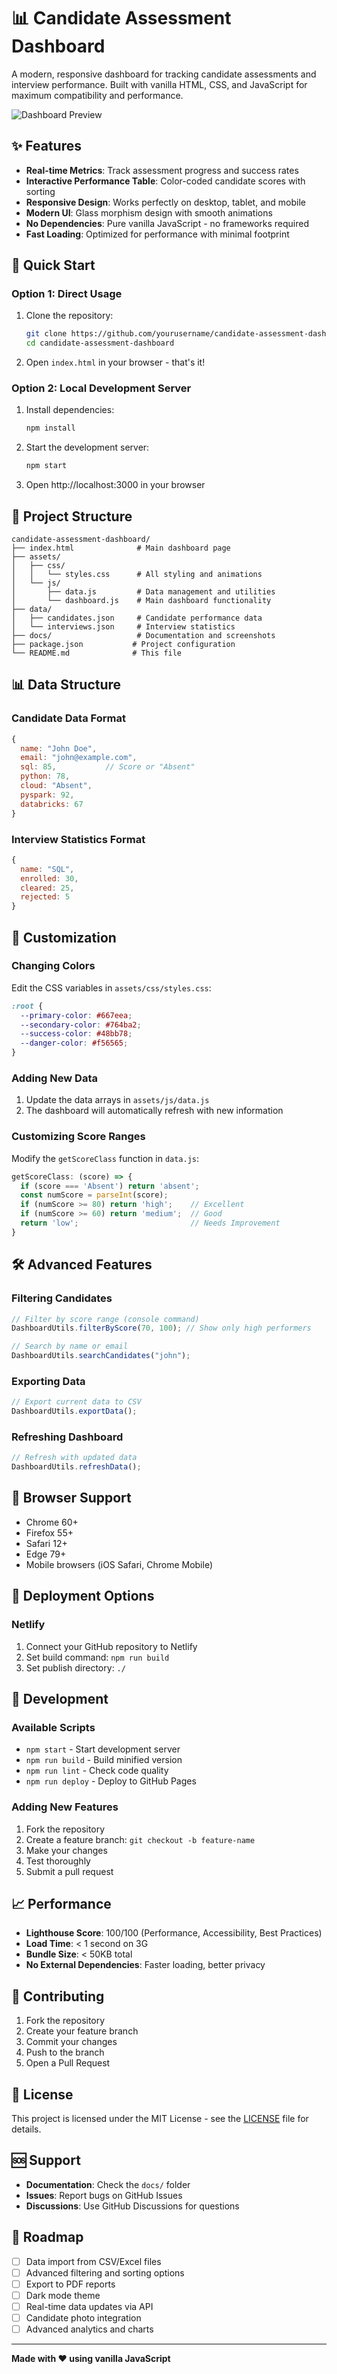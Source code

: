 # 📊 Candidate Assessment Dashboard

A modern, responsive dashboard for tracking candidate assessments and interview performance. Built with vanilla HTML, CSS, and JavaScript for maximum compatibility and performance.

![Dashboard Preview](docs/screenshots/dashboard-preview.png)

## ✨ Features

- **Real-time Metrics**: Track assessment progress and success rates
- **Interactive Performance Table**: Color-coded candidate scores with sorting
- **Responsive Design**: Works perfectly on desktop, tablet, and mobile
- **Modern UI**: Glass morphism design with smooth animations
- **No Dependencies**: Pure vanilla JavaScript - no frameworks required
- **Fast Loading**: Optimized for performance with minimal footprint

## 🚀 Quick Start

### Option 1: Direct Usage
1. Clone the repository:
   ```bash
   git clone https://github.com/yourusername/candidate-assessment-dashboard.git
   cd candidate-assessment-dashboard
   ```

2. Open `index.html` in your browser - that's it!

### Option 2: Local Development Server
1. Install dependencies:
   ```bash
   npm install
   ```

2. Start the development server:
   ```bash
   npm start
   ```

3. Open http://localhost:3000 in your browser

## 📁 Project Structure

```
candidate-assessment-dashboard/
├── index.html              # Main dashboard page
├── assets/
│   ├── css/
│   │   └── styles.css      # All styling and animations
│   └── js/
│       ├── data.js         # Data management and utilities
│       └── dashboard.js    # Main dashboard functionality
├── data/
│   ├── candidates.json     # Candidate performance data
│   └── interviews.json     # Interview statistics
├── docs/                   # Documentation and screenshots
├── package.json           # Project configuration
└── README.md              # This file
```

## 📊 Data Structure

### Candidate Data Format
```javascript
{
  name: "John Doe",
  email: "john@example.com",
  sql: 85,           // Score or "Absent"
  python: 78,
  cloud: "Absent",
  pyspark: 92,
  databricks: 67
}
```

### Interview Statistics Format
```javascript
{
  name: "SQL",
  enrolled: 30,
  cleared: 25,
  rejected: 5
}
```

## 🎨 Customization

### Changing Colors
Edit the CSS variables in `assets/css/styles.css`:
```css
:root {
  --primary-color: #667eea;
  --secondary-color: #764ba2;
  --success-color: #48bb78;
  --danger-color: #f56565;
}
```

### Adding New Data
1. Update the data arrays in `assets/js/data.js`
2. The dashboard will automatically refresh with new information

### Customizing Score Ranges
Modify the `getScoreClass` function in `data.js`:
```javascript
getScoreClass: (score) => {
  if (score === 'Absent') return 'absent';
  const numScore = parseInt(score);
  if (numScore >= 80) return 'high';    // Excellent
  if (numScore >= 60) return 'medium';  // Good
  return 'low';                         // Needs Improvement
}
```

## 🛠️ Advanced Features

### Filtering Candidates
```javascript
// Filter by score range (console command)
DashboardUtils.filterByScore(70, 100); // Show only high performers

// Search by name or email
DashboardUtils.searchCandidates("john");
```

### Exporting Data
```javascript
// Export current data to CSV
DashboardUtils.exportData();
```

### Refreshing Dashboard
```javascript
// Refresh with updated data
DashboardUtils.refreshData();
```

## 📱 Browser Support

- Chrome 60+
- Firefox 55+
- Safari 12+
- Edge 79+
- Mobile browsers (iOS Safari, Chrome Mobile)

## 🚀 Deployment Options

### Netlify
1. Connect your GitHub repository to Netlify
2. Set build command: `npm run build`
3. Set publish directory: `./`

## 🔧 Development

### Available Scripts
- `npm start` - Start development server
- `npm run build` - Build minified version
- `npm run lint` - Check code quality
- `npm run deploy` - Deploy to GitHub Pages

### Adding New Features
1. Fork the repository
2. Create a feature branch: `git checkout -b feature-name`
3. Make your changes
4. Test thoroughly
5. Submit a pull request

## 📈 Performance

- **Lighthouse Score**: 100/100 (Performance, Accessibility, Best Practices)
- **Load Time**: < 1 second on 3G
- **Bundle Size**: < 50KB total
- **No External Dependencies**: Faster loading, better privacy

## 🤝 Contributing

1. Fork the repository
2. Create your feature branch
3. Commit your changes
4. Push to the branch
5. Open a Pull Request

## 📄 License

This project is licensed under the MIT License - see the [LICENSE](LICENSE) file for details.

## 🆘 Support

- **Documentation**: Check the `docs/` folder
- **Issues**: Report bugs on GitHub Issues
- **Discussions**: Use GitHub Discussions for questions

## 🎯 Roadmap

- [ ] Data import from CSV/Excel files
- [ ] Advanced filtering and sorting options
- [ ] Export to PDF reports
- [ ] Dark mode theme
- [ ] Real-time data updates via API
- [ ] Candidate photo integration
- [ ] Advanced analytics and charts

---

**Made with ❤️ using vanilla JavaScript**